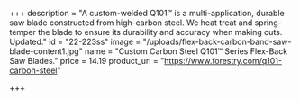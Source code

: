 +++
description = "A custom-welded Q101™  is a multi-application, durable saw blade constructed from high-carbon steel. We heat treat and spring-temper the blade to ensure its durability and accuracy when making cuts. Updated."
id = "22-223ss"
image = "/uploads/flex-back-carbon-band-saw-blade-content1.jpg"
name = "Custom Carbon Steel Q101™ Series Flex-Back Saw Blades."
price = 14.19
product_url = "https://www.forestry.com/q101-carbon-steel"

+++
